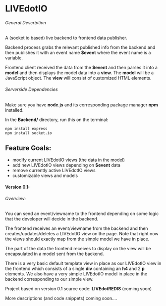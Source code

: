 LIVEdotIO
=========


###### General Description

A (socket io based) live backend to frontend data publisher.

Backend process grabs the relevant published info from the backend and then publishes
it with an event name **$event** where the event name is a variable.

Frontend client received the data from the **$event** and then parses it into a **model**
and then displays the model data into a **view**.
The **model** will be a JavaScript object.
The **view** will consist of customized HTML elements.

###### Serverside Dependencies

Make sure you have **node.js** and its corresponding package manager **npm** installed.

In the **Backend/** directory, run this on the terminal:
``` shell
npm install express
npm install socket.io
```

Feature Goals:
----------------
- modify current LIVEdotIO views (the data in the model)
- add new LIVEdotIO views depending on **$event** data
- remove currently active LIVEdotIO views
- customizable views and models


#### Version 0.1:
###### Overview:
You can send an event/viewname to the frontend depending on some logic that the developer
will decide in the backend.

The frontend receives an event/viewname from the backend and then creates/updates/deletes
a LIVEdotIO view on the page. Note that right now the views should exactly map from the
simple model we have in place.

The part of the data the frontend receives to display on the view will be encapsulated
in a model sent from the backend.

There is a very basic default template view in place as our LIVEdotIO view in the frontend
which consists of a single **div** containing an **h4** and 2 **p** elements.
We also have a very simple LIVEdotIO model in place in the backend corresponding to
our simple view.

Project based on version 0.1 source code: **LIVEdotREDIS** (coming soon)

More descriptions (and code snippets) coming soon....

